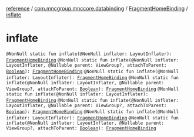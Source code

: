 [reference](../../index.md) / [com.mncgroup.mnccore.databinding](../index.md) / [FragmentHomeBinding](index.md) / [inflate](./inflate.md)

# inflate

`@NonNull static fun inflate(@NonNull inflater: LayoutInflater): `[`FragmentHomeBinding`](index.md)
`@NonNull static fun inflate(@NonNull inflater: LayoutInflater, @Nullable parent: ViewGroup?, attachToParent: `[`Boolean`](https://kotlinlang.org/api/latest/jvm/stdlib/kotlin/-boolean/index.html)`): `[`FragmentHomeBinding`](index.md)
`@NonNull static fun inflate(@NonNull inflater: LayoutInflater): `[`FragmentHomeBinding`](index.md)
`@NonNull static fun inflate(@NonNull inflater: LayoutInflater, @Nullable parent: ViewGroup?, attachToParent: `[`Boolean`](https://kotlinlang.org/api/latest/jvm/stdlib/kotlin/-boolean/index.html)`): `[`FragmentHomeBinding`](index.md)
`@NonNull static fun inflate(@NonNull inflater: LayoutInflater): `[`FragmentHomeBinding`](index.md)
`@NonNull static fun inflate(@NonNull inflater: LayoutInflater, @Nullable parent: ViewGroup?, attachToParent: `[`Boolean`](https://kotlinlang.org/api/latest/jvm/stdlib/kotlin/-boolean/index.html)`): `[`FragmentHomeBinding`](index.md)
`@NonNull static fun inflate(@NonNull inflater: LayoutInflater): `[`FragmentHomeBinding`](index.md)
`@NonNull static fun inflate(@NonNull inflater: LayoutInflater, @Nullable parent: ViewGroup?, attachToParent: `[`Boolean`](https://kotlinlang.org/api/latest/jvm/stdlib/kotlin/-boolean/index.html)`): `[`FragmentHomeBinding`](index.md)